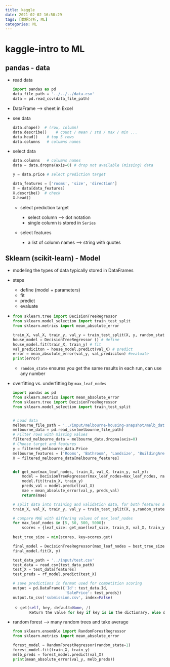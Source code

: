 ```yaml
---
title: kaggle
date: 2021-02-02 16:50:29
tags: [数据分析, ML]
categories: ML
---
```




# kaggle-intro to ML

## pandas - data

+ read data
  ```python
  import pandas as pd
  data_file_path = '../../../data.csv'
  data = pd.read_csv(data_file_path)
  ```

  <!--more-->
  
+ DataFrame --> sheet in Excel

+ see data
  ```python
  data.shape()  # (row, column)
  data.describe()    # count / mean / std / max / min ...
  data.head()    # top 5 rows
  data.columns   # columns names
  ```

+ select data
  ```python
  data.columns   # columns names
  data = data.dropna(axis=0) # drop not available (missing) data
  
  y = data.price # select prediction target
  
  data_features = ['rooms', 'size', 'direction']  
  X = data[data_features]
  X.describe()  # check
  X.head()
  ```

  + select prediction target
    + select column --> dot notation
    + single column is stored in `Series`

  + select features
    + a list of column names --> string with quotes

## Sklearn (scikit-learn) - Model

+ modeling the types of data typically stored in DataFrames

+ steps

  + define (model + parameters)
  + fit
  + predict
  + evaluate

+ 
  ```python
  from sklearn.tree import DecisionTreeRegressor
  from sklearn.model_selection import train_test_split
  from sklearn.metrics import mean_absolute_error
  
  train_X, val_X, train_y, val_y = train_test_split(X, y, random_state = 0) # split test to train and validation
  house_model = DecisionTreeRegressor () # define
  house_model.fit(train_X, train_y) # fit
  val_prediciton = house_model.predict(val_X) # predict
  error = mean_absolute_error(val_y, val_prediciton) #evaluate
  print(error)
  ```

  + `random_state` ensures you get the same results in each run, can use any number

+ overfitting vs. underfitting by `max_leaf_nodes`

  ```python
  import pandas as pd
  from sklearn.metrics import mean_absolute_error
  from sklearn.tree import DecisionTreeRegressor
  from sklearn.model_selection import train_test_split
  
  
  # Load data
  melbourne_file_path = '../input/melbourne-housing-snapshot/melb_data.csv'
  melbourne_data = pd.read_csv(melbourne_file_path) 
  # Filter rows with missing values
  filtered_melbourne_data = melbourne_data.dropna(axis=0)
  # Choose target and features
  y = filtered_melbourne_data.Price
  melbourne_features = ['Rooms', 'Bathroom', 'Landsize', 'BuildingArea']
  X = filtered_melbourne_data[melbourne_features]
  
  
  def get_mae(max_leaf_nodes, train_X, val_X, train_y, val_y):
      model = DecisionTreeRegressor(max_leaf_nodes=max_leaf_nodes, random_state=0)
      model.fit(train_X, train_y)
      preds_val = model.predict(val_X)
      mae = mean_absolute_error(val_y, preds_val)
      return(mae)
  
  # split data into training and validation data, for both features and target
  train_X, val_X, train_y, val_y = train_test_split(X, y,random_state = 0)
  
  # compare MAE with differing values of max_leaf_nodes
  for max_leaf_nodes in [5, 50, 500, 5000]:
      scores = {leaf_size: get_mae(leaf_size, train_X, val_X, train_y, val_y) for leaf_size in candidate_max_leaf_nodes}
      
  best_tree_size = min(scores, key=scores.get)
  
  final_model = DecisionTreeRegressor(max_leaf_nodes = best_tree_size, random_state = 0)
  final_model.fit(X, y)
  
  test_data_path = '../input/test.csv'
  test_data = read_csv(test_data_path)
  test_X = test_data[features]
  test_preds = rf_model.predict(test_X)
  
  # save predictions in format used for competition scoring
  output = pd.DataFrame({'Id': test_data.Id,
                         'SalePrice': test_preds})
  output.to_csv('submission.csv', index=False)
  ```

  + 
    ```python
    get(self, key, default=None, /)
        Return the value for key if key is in the dictionary, else default
    ```

+ random forest --> many random trees and take average

  ```python
  from sklearn.ensemble import RandomForestRegressor
  from sklearn.metrics import mean_absolute_error
  
  forest_model = RandomForestRegressor(random_state=1)
  forest_model.fit(train_X, train_y)
  melb_preds = forest_model.predict(val_X)
  print(mean_absolute_error(val_y, melb_preds))
  ```

  